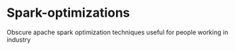 # Spark-optimizations
Obscure apache spark optimization techniques useful for people working in industry
